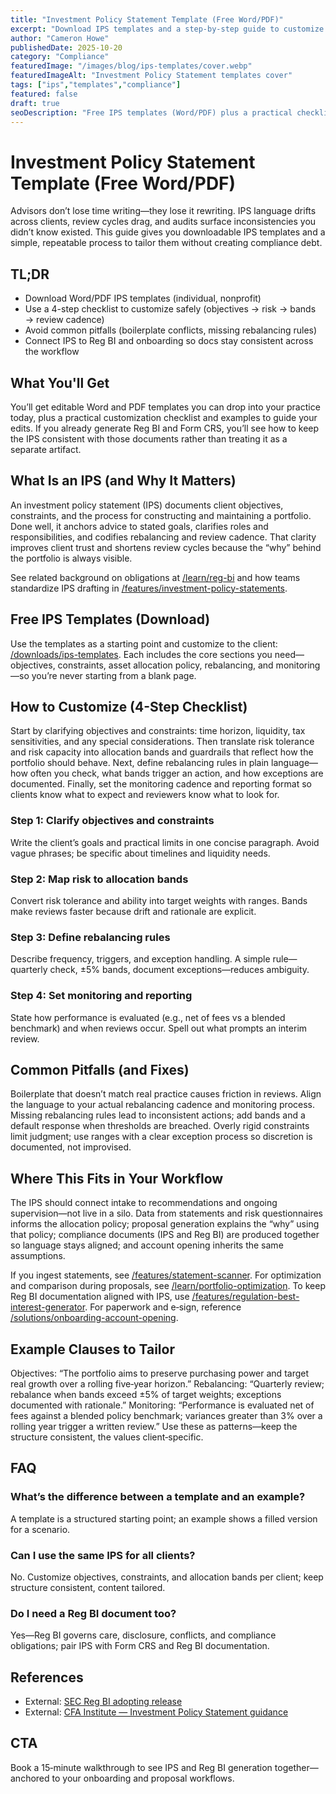 ```yaml
---
title: "Investment Policy Statement Template (Free Word/PDF)"
excerpt: "Download IPS templates and a step-by-step guide to customize them correctly—reduce NIGOs, speed reviews, and build client trust."
author: "Cameron Howe"
publishedDate: 2025-10-20
category: "Compliance"
featuredImage: "/images/blog/ips-templates/cover.webp"
featuredImageAlt: "Investment Policy Statement templates cover"
tags: ["ips","templates","compliance"]
featured: false
draft: true
seoDescription: "Free IPS templates (Word/PDF) plus a practical checklist to customize them correctly and connect IPS to Reg BI and onboarding workflows."
---
```


# Investment Policy Statement Template (Free Word/PDF)

Advisors don’t lose time writing—they lose it rewriting. IPS language drifts across clients, review cycles drag, and audits surface inconsistencies you didn’t know existed. This guide gives you downloadable IPS templates and a simple, repeatable process to tailor them without creating compliance debt.

## TL;DR
- Download Word/PDF IPS templates (individual, nonprofit)
- Use a 4-step checklist to customize safely (objectives → risk → bands → review cadence)
- Avoid common pitfalls (boilerplate conflicts, missing rebalancing rules)
- Connect IPS to Reg BI and onboarding so docs stay consistent across the workflow

## What You'll Get
You’ll get editable Word and PDF templates you can drop into your practice today, plus a practical customization checklist and examples to guide your edits. If you already generate Reg BI and Form CRS, you’ll see how to keep the IPS consistent with those documents rather than treating it as a separate artifact.

## What Is an IPS (and Why It Matters)
An investment policy statement (IPS) documents client objectives, constraints, and the process for constructing and maintaining a portfolio. Done well, it anchors advice to stated goals, clarifies roles and responsibilities, and codifies rebalancing and review cadence. That clarity improves client trust and shortens review cycles because the “why” behind the portfolio is always visible.

See related background on obligations at [/learn/reg-bi](/learn/reg-bi) and how teams standardize IPS drafting in [/features/investment-policy-statements](/features/investment-policy-statements).

## Free IPS Templates (Download)
Use the templates as a starting point and customize to the client: [/downloads/ips-templates](/downloads/ips-templates). Each includes the core sections you need—objectives, constraints, asset allocation policy, rebalancing, and monitoring—so you’re never starting from a blank page.

## How to Customize (4-Step Checklist)
Start by clarifying objectives and constraints: time horizon, liquidity, tax sensitivities, and any special considerations. Then translate risk tolerance and risk capacity into allocation bands and guardrails that reflect how the portfolio should behave. Next, define rebalancing rules in plain language—how often you check, what bands trigger an action, and how exceptions are documented. Finally, set the monitoring cadence and reporting format so clients know what to expect and reviewers know what to look for.

### Step 1: Clarify objectives and constraints
Write the client’s goals and practical limits in one concise paragraph. Avoid vague phrases; be specific about timelines and liquidity needs.

### Step 2: Map risk to allocation bands
Convert risk tolerance and ability into target weights with ranges. Bands make reviews faster because drift and rationale are explicit.

### Step 3: Define rebalancing rules
Describe frequency, triggers, and exception handling. A simple rule—quarterly check, ±5% bands, document exceptions—reduces ambiguity.

### Step 4: Set monitoring and reporting
State how performance is evaluated (e.g., net of fees vs a blended benchmark) and when reviews occur. Spell out what prompts an interim review.

## Common Pitfalls (and Fixes)
Boilerplate that doesn’t match real practice causes friction in reviews. Align the language to your actual rebalancing cadence and monitoring process. Missing rebalancing rules lead to inconsistent actions; add bands and a default response when thresholds are breached. Overly rigid constraints limit judgment; use ranges with a clear exception process so discretion is documented, not improvised.

## Where This Fits in Your Workflow
The IPS should connect intake to recommendations and ongoing supervision—not live in a silo. Data from statements and risk questionnaires informs the allocation policy; proposal generation explains the “why” using that policy; compliance documents (IPS and Reg BI) are produced together so language stays aligned; and account opening inherits the same assumptions.

If you ingest statements, see [/features/statement-scanner](/features/statement-scanner). For optimization and comparison during proposals, see [/learn/portfolio-optimization](/learn/portfolio-optimization). To keep Reg BI documentation aligned with IPS, use [/features/regulation-best-interest-generator](/features/regulation-best-interest-generator). For paperwork and e‑sign, reference [/solutions/onboarding-account-opening](/solutions/onboarding-account-opening).

## Example Clauses to Tailor
Objectives: “The portfolio aims to preserve purchasing power and target real growth over a rolling five‑year horizon.” Rebalancing: “Quarterly review; rebalance when bands exceed ±5% of target weights; exceptions documented with rationale.” Monitoring: “Performance is evaluated net of fees against a blended policy benchmark; variances greater than 3% over a rolling year trigger a written review.” Use these as patterns—keep the structure consistent, the values client‑specific.

## FAQ
### What’s the difference between a template and an example?
A template is a structured starting point; an example shows a filled version for a scenario.

### Can I use the same IPS for all clients?
No. Customize objectives, constraints, and allocation bands per client; keep structure consistent, content tailored.

### Do I need a Reg BI document too?
Yes—Reg BI governs care, disclosure, conflicts, and compliance obligations; pair IPS with Form CRS and Reg BI documentation.

## References
- External: [SEC Reg BI adopting release](https://www.sec.gov/rules/final/2019/34-86031.pdf)
- External: [CFA Institute — Investment Policy Statement guidance](https://www.cfainstitute.org/-/media/documents/book/rf-publication/2010/rf-v2010-n2-1-pdf.ashx)

## CTA
Book a 15‑minute walkthrough to see IPS and Reg BI generation together—anchored to your onboarding and proposal workflows.
